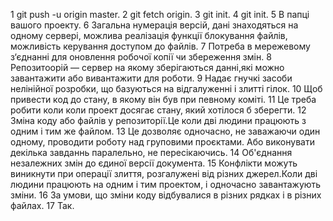 1 git push -u origin master. 
2 git fetch origin. 
3 git init. 
4 git init. 
5 В папці вашого проекту. 
6 Загальна нумерація версій, дані знаходяться на одному сервері, можлива реалізація функції блокування файлів, можливість керування доступом до файлів. 
7 Потреба в мережевому з‘єднанні для оновлення робочої копії чи збереження змін. 
8 Репозитоорій — сервер на якому зберігаються данні,які можно завантажити або вивантажити для роботи. 
9 Надає гнучкі засоби нелінійної розробки, що базуються на відгалуженні і злитті гілок.
10 Щоб привести код до стану, в якому він був при певному коміті. 
11 Це треба робити коли коли проект досягає стану, який хотілося б зберегти. 
12 Зміна коду або файлів у репозиторії.Це коли дві людини працюють з одним і тим же файлом. 
13 Це дозволяє одночасно, не заважаючи один одному, проводити роботу над груповими проєктами. Або виконувати декілька завданнь паралельно, не пересікаючись. 
14 Об'єднання незалежних змін до єдиної версії документа. 
15 Конфлікти можуть виникнути при операції злиття, розгалужені від різних джерел.Коли дві людини працюють на одним і тим проектом, і одночасно завантажують зміни. 
16 За умови, що зміни коду відбувалися в різних рядках і в різних файлах. 
17 Так.
